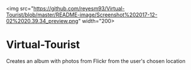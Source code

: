 <img src="https://github.com/reyesm93/Virtual-Tourist/blob/master/README-image/Screenshot%202017-12-02%2020.39.34_preview.png" width="200>

# Virtual-Tourist
Creates an album with photos from Flickr from the user's chosen location
